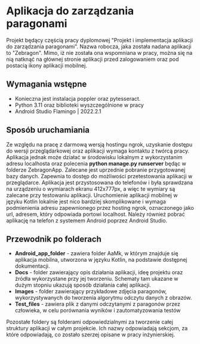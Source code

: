 # Aplikacja do zarządzania paragonami
Projekt będący częścią pracy dyplomowej "Projekt i implementacja aplikacji do zarządzania paragonami".
Nazwa robocza, jaka została nadana aplikacji to "Zebragon". Mimo, iż nie została ona wspomniana w pracy, można się na nią natknąć na głównej stronie aplikacji przed zalogowaniem oraz pod postacią ikony aplikacji mobilnej.

## Wymagania wstępne
- Konieczna jest instalacja poppler oraz pytesseract.
- Python 3.11 oraz biblioteki wyszczególnione w pracy
- Android Studio Flamingo | 2022.2.1

## Sposób uruchamiania
Ze względu na pracę z darmową wersją hostingu ngrok, uzyskanie dostępu do wersji przeglądarkowej oraz aplikacji wymaga kontaktu z twórcą pracy. Aplikacja jednak może działać w środowisku lokalnym z wykorzystanim adresu localhosta oraz polecenia 
**python manage.py runserver** będąc w folderze ZebragonApp. Zalecane jest uprzednie pobranie przygotowanej bazy danych. Zapewnia to dostęp do możliwości przetestowania aplikacji w przeglądarce. Aplikacja jest przystosowana do telefonów i była sprawdzana na urządzeniu o wymiarach ekranu 412x777px, a więc te wymiary są zalecane przy testowaniu aplikacji.
Uruchomienie aplikacji mobilnej w języku Kotlin lokalnie jest nico bardziej skomplikowane i wymaga podmienienia adresu zapewnionego przez hosting ngrok, oznaczonego jako url, adresem, który odpowiada portowi localhost. Należy również pobrać aplikację na telefon z systemem Android poprzez Android Studio.

## Przewodnik po folderach
- **Android_app_folder** - zawiera folder AaMk, w którym znajduje się aplikacja mobilna, utworzona w języku Kotlin, na podstawie dostępnej dokumentacji.
- **Docs** - folder zawierający opis działania aplikacji, ideę projektu oraz źródła wykorzystane przy jej tworzeniu. Schematy tam ukazane w dużym stopniu ukazują sposób działania całej aplikacji.
- **Images** - folder zawierający przykładowe zdjęcia paragonów, wykorzystywanych do tworzenia algorytmu odczytu danych z obrazów.
- **Test_files** - zawiera plik z danymi odczytanymi z paragonów przez człowieka, w celu porównania wyników i zautomatyzowania testów

Pozostałe foldery są folderami odpowiedzialnymi za tworzenie całej struktury aplikacji w całym projekcie. Ich nazwy odpowiadają sekcjom, za które odpowiadają, co zostało szerzej opisane w pracy inżynierskiej.
